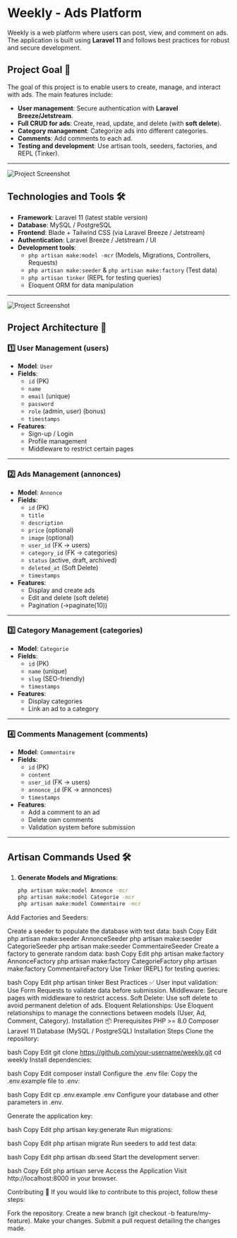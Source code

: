 # Weekly - Ads Platform

Weekly is a web platform where users can post, view, and comment on ads. The application is built using **Laravel 11** and follows best practices for robust and secure development.

## Project Goal 🎯

The goal of this project is to enable users to create, manage, and interact with ads. The main features include:

- **User management**: Secure authentication with **Laravel Breeze/Jetstream**.
- **Full CRUD for ads**: Create, read, update, and delete (with **soft delete**).
- **Category management**: Categorize ads into different categories.
- **Comments**: Add comments to each ad.
- **Testing and development**: Use artisan tools, seeders, factories, and REPL (Tinker).

---
![Project Screenshot](public/storage/images/tech.jpg)

## Technologies and Tools 🛠

- **Framework**: Laravel 11 (latest stable version)
- **Database**: MySQL / PostgreSQL
- **Frontend**: Blade + Tailwind CSS (via Laravel Breeze / Jetstream)
- **Authentication**: Laravel Breeze / Jetstream / UI
- **Development tools**:
  - `php artisan make:model -mcr` (Models, Migrations, Controllers, Requests)
  - `php artisan make:seeder` & `php artisan make:factory` (Test data)
  - `php artisan tinker` (REPL for testing queries)
  - Eloquent ORM for data manipulation

---
![Project Screenshot](public/storage/images/kingmorder.png)
## Project Architecture 📌

### 1️⃣ User Management (users)

- **Model**: `User`
- **Fields**:
  - `id` (PK)
  - `name`
  - `email` (unique)
  - `password`
  - `role` (admin, user) (bonus)
  - `timestamps`
- **Features**:
  - Sign-up / Login
  - Profile management
  - Middleware to restrict certain pages

---

### 2️⃣ Ads Management (annonces)

- **Model**: `Annonce`
- **Fields**:
  - `id` (PK)
  - `title`
  - `description`
  - `price` (optional)
  - `image` (optional)
  - `user_id` (FK → users)
  - `category_id` (FK → categories)
  - `status` (active, draft, archived)
  - `deleted_at` (Soft Delete)
  - `timestamps`
- **Features**:
  - Display and create ads
  - Edit and delete (soft delete)
  - Pagination (->paginate(10))

---

### 3️⃣ Category Management (categories)

- **Model**: `Categorie`
- **Fields**:
  - `id` (PK)
  - `name` (unique)
  - `slug` (SEO-friendly)
  - `timestamps`
- **Features**:
  - Display categories
  - Link an ad to a category

---

### 4️⃣ Comments Management (comments)

- **Model**: `Commentaire`
- **Fields**:
  - `id` (PK)
  - `content`
  - `user_id` (FK → users)
  - `annonce_id` (FK → annonces)
  - `timestamps`
- **Features**:
  - Add a comment to an ad
  - Delete own comments
  - Validation system before submission

---

## Artisan Commands Used 🛠

1. **Generate Models and Migrations**:
   ```bash
   php artisan make:model Annonce -mcr
   php artisan make:model Categorie -mcr
   php artisan make:model Commentaire -mcr
Add Factories and Seeders:

Create a seeder to populate the database with test data:
bash
Copy
Edit
php artisan make:seeder AnnonceSeeder
php artisan make:seeder CategorieSeeder
php artisan make:seeder CommentaireSeeder
Create a factory to generate random data:
bash
Copy
Edit
php artisan make:factory AnnonceFactory
php artisan make:factory CategorieFactory
php artisan make:factory CommentaireFactory
Use Tinker (REPL) for testing queries:

bash
Copy
Edit
php artisan tinker
Best Practices ✅
User input validation: Use Form Requests to validate data before submission.
Middleware: Secure pages with middleware to restrict access.
Soft Delete: Use soft delete to avoid permanent deletion of ads.
Eloquent Relationships: Use Eloquent relationships to manage the connections between models (User, Ad, Comment, Category).
Installation 📦
Prerequisites
PHP >= 8.0
Composer
Laravel 11
Database (MySQL / PostgreSQL)
Installation Steps
Clone the repository:

bash
Copy
Edit
git clone https://github.com/your-username/weekly.git
cd weekly
Install dependencies:

bash
Copy
Edit
composer install
Configure the .env file: Copy the .env.example file to .env:

bash
Copy
Edit
cp .env.example .env
Configure your database and other parameters in .env.

Generate the application key:

bash
Copy
Edit
php artisan key:generate
Run migrations:

bash
Copy
Edit
php artisan migrate
Run seeders to add test data:

bash
Copy
Edit
php artisan db:seed
Start the development server:

bash
Copy
Edit
php artisan serve
Access the Application
Visit http://localhost:8000 in your browser.

Contributing 🤝
If you would like to contribute to this project, follow these steps:

Fork the repository.
Create a new branch (git checkout -b feature/my-feature).
Make your changes.
Submit a pull request detailing the changes made.